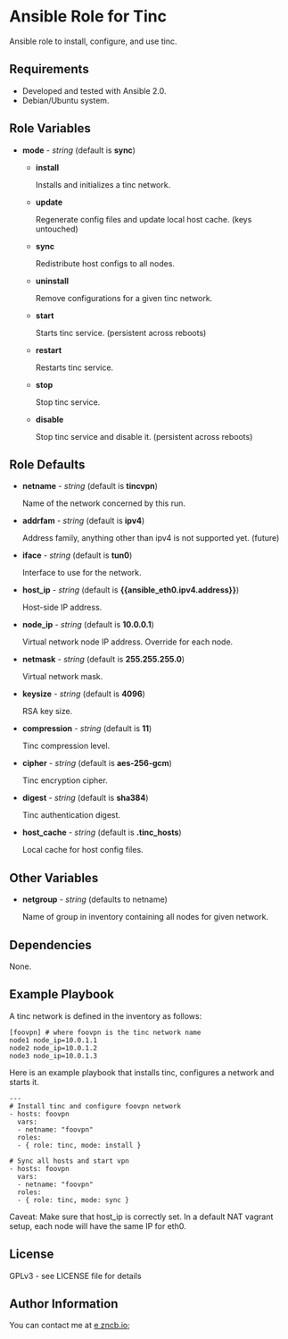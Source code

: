 Ansible Role for Tinc
=====================

Ansible role to install, configure, and use tinc.

Requirements
------------

* Developed and tested with Ansible 2.0.
* Debian/Ubuntu system.

Role Variables
--------------

* **mode** - *string* (default is **sync**)

  * **install**
    
    Installs and initializes a tinc network.

  * **update** 
    
    Regenerate config files and update local host cache. (keys untouched)

  * **sync**
    
    Redistribute host configs to all nodes.

  * **uninstall**

    Remove configurations for a given tinc network.

  * **start**

    Starts tinc service. (persistent across reboots)

  * **restart**

    Restarts tinc service.

  * **stop**

    Stop tinc service.

  * **disable**

    Stop tinc service and disable it. (persistent across reboots)

Role Defaults
-------------

* **netname** - *string* (default is **tincvpn**)

  Name of the network concerned by this run.

* **addrfam** - *string* (default is **ipv4**)

  Address family, anything other than ipv4 is not supported yet. (future)

* **iface** - *string* (default is **tun0**)

  Interface to use for the network.

* **host_ip** - *string* (default is **{{ansible_eth0.ipv4.address}}**)

  Host-side IP address.

* **node_ip** - *string* (default is **10.0.0.1**)

  Virtual network node IP address. Override for each node.

* **netmask** - *string* (default is **255.255.255.0**)

  Virtual network mask.

* **keysize** - *string* (default is **4096**)

  RSA key size.

* **compression** - *string* (default is **11**)

  Tinc compression level.

* **cipher** - *string* (default is **aes-256-gcm**)

  Tinc encryption cipher.

* **digest** - *string* (default is **sha384**)

  Tinc authentication digest.

* **host_cache** - *string* (default is **.tinc_hosts**)

  Local cache for host config files.


Other Variables
---------------

* **netgroup** - *string* (defaults to netname)

  Name of group in inventory containing all nodes for given network.

Dependencies
------------

None.


Example Playbook
-------------------------

A tinc network is defined in the inventory as follows:

    [foovpn] # where foovpn is the tinc network name
    node1 node_ip=10.0.1.1
    node2 node_ip=10.0.1.2
    node3 node_ip=10.0.1.3

Here is an example playbook that installs tinc, configures a network and starts it.

    ---
    # Install tinc and configure foovpn network
    - hosts: foovpn
      vars:
      - netname: "foovpn"
      roles:
      - { role: tinc, mode: install }
    
    # Sync all hosts and start vpn
    - hosts: foovpn
      vars:
      - netname: "foovpn"
      roles:
      - { role: tinc, mode: sync }


Caveat: Make sure that host_ip is correctly set. In a default NAT vagrant setup, each node will have the same IP for eth0.


License
-------

GPLv3 - see LICENSE file for details

Author Information
------------------

You can contact me at [e zncb.io](mailto:ey%40zncb.io);


